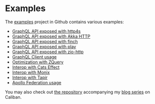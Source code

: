 # Examples
The [examples](https://github.com/ghostdogpr/caliban/tree/master/examples/) project in Github contains various examples:
- [GraphQL API exposed with http4s](https://github.com/ghostdogpr/caliban/tree/master/examples/src/main/scala/example/http4s)
- [GraphQL API exposed with Akka HTTP](https://github.com/ghostdogpr/caliban/tree/master/examples/src/main/scala/example/akkahttp)
- [GraphQL API exposed with finch](https://github.com/ghostdogpr/caliban/tree/master/examples/src/main/scala/example/finch)
- [GraphQL API exposed with play](https://github.com/ghostdogpr/caliban/tree/master/examples/src/main/scala/example/play)
- [GraphQL API exposed with zio-http](https://github.com/ghostdogpr/caliban/tree/master/examples/src/main/scala/example/ziohttp)
- [GraphQL Client usage](https://github.com/ghostdogpr/caliban/tree/master/examples/src/main/scala/example/client)
- [Optimization with ZQuery](https://github.com/ghostdogpr/caliban/tree/master/examples/src/main/scala/example/optimizations)
- [Interop with Cats Effect](https://github.com/ghostdogpr/caliban/tree/master/examples/src/main/scala/example/interop/cats)
- [Interop with Monix](https://github.com/ghostdogpr/caliban/tree/master/examples/src/main/scala/example/interop/monix)
- [Interop with Tapir](https://github.com/ghostdogpr/caliban/tree/master/examples/src/main/scala/example/tapir)
- [Apollo Federation usage](https://github.com/ghostdogpr/caliban/tree/master/examples/src/main/scala/example/federation)

You may also check out [the repository](https://github.com/ghostdogpr/caliban-blog-series) accompanying my [blog series](https://medium.com/@ghostdogpr/graphql-in-scala-with-caliban-part-1-8ceb6099c3c2) on Caliban.
